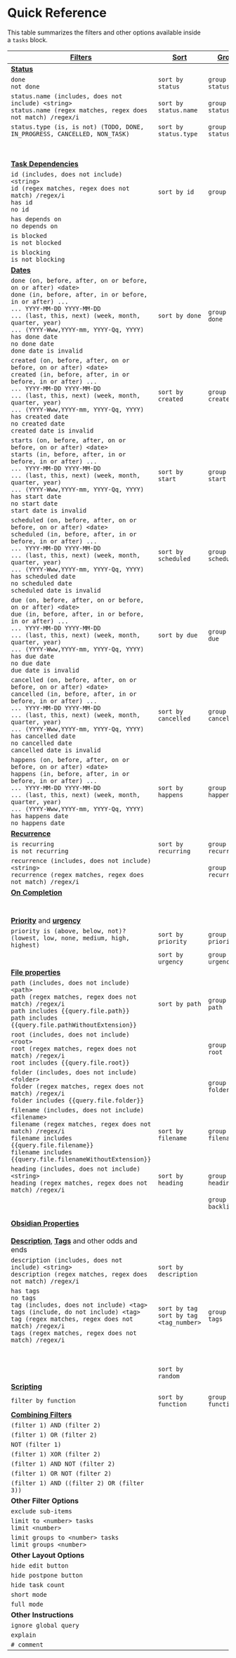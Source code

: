 
# Quick Reference 

This table summarizes the filters and other options available inside a `tasks` block.

| [Filters](https://publish.obsidian.md/tasks/Queries/Filters)                                                                                                                                                                                                                                                                                                       | [Sort](https://publish.obsidian.md/tasks/Queries/Sorting) | [Group](https://publish.obsidian.md/tasks/Queries/Grouping) | [Display](https://publish.obsidian.md/tasks/Queries/Layout) | [Scripting](https://publish.obsidian.md/tasks/Scripting/About+Scripting)                                                             |
| ------------------------------------------------------------------------------------------------------------------------------------------------------------------------------------------------------------------------------------------------------------------------------------------------------------------------------------------------------------------ | --------------------------------------------------------- | ----------------------------------------------------------- | ----------------------------------------------------------- | ------------------------------------------------------------------------------------------------------------------------------------ |
| **[Status](https://publish.obsidian.md/tasks/Queries/Filters#Filters%20for%20Dates%20in%20Tasks)**                                                                                                                                                                                                                                                                 |                                                           |                                                             |                                                             |                                                                                                                                      |
| `done`  <br>`not done`                                                                                                                                                                                                                                                                                                                                             | `sort by status`                                          | `group by status`                                           |                                                             | `task.isDone`                                                                                                                        |
| `status.name (includes, does not include) <string>`  <br>`status.name (regex matches, regex does not match) /regex/i`                                                                                                                                                                                                                                              | `sort by status.name`                                     | `group by status.name`                                      |                                                             | `task.status.name`                                                                                                                   |
| `status.type (is, is not) (TODO, DONE, IN_PROGRESS, CANCELLED, NON_TASK)`                                                                                                                                                                                                                                                                                          | `sort by status.type`                                     | `group by status.type`                                      |                                                             | `task.status.type`  <br>`task.status.typeGroupText`                                                                                  |
|                                                                                                                                                                                                                                                                                                                                                                    |                                                           |                                                             |                                                             | `task.status.symbol`                                                                                                                 |
|                                                                                                                                                                                                                                                                                                                                                                    |                                                           |                                                             |                                                             | `task.status.nextSymbol`                                                                                                             |
| **[Task Dependencies](https://publish.obsidian.md/tasks/Getting+Started/Task+Dependencies)**                                                                                                                                                                                                                                                                       |                                                           |                                                             |                                                             |                                                                                                                                      |
| `id (includes, does not include) <string>`  <br>`id (regex matches, regex does not match) /regex/i`  <br>`has id`  <br>`no id`                                                                                                                                                                                                                                     | `sort by id`                                              | `group by id`                                               | `hide id`                                                   | `task.id`                                                                                                                            |
| `has depends on`  <br>`no depends on`                                                                                                                                                                                                                                                                                                                              |                                                           |                                                             | `hide depends on`                                           | `task.dependsOn`                                                                                                                     |
| `is blocked`  <br>`is not blocked`                                                                                                                                                                                                                                                                                                                                 |                                                           |                                                             |                                                             | `task.isBlocked(query.allTasks)`                                                                                                     |
| `is blocking`  <br>`is not blocking`                                                                                                                                                                                                                                                                                                                               |                                                           |                                                             |                                                             | `task.isBlocking(query.allTasks)`                                                                                                    |
| **[Dates](https://publish.obsidian.md/tasks/Queries/Filters#Filters%20for%20Dates%20in%20Tasks)**                                                                                                                                                                                                                                                                  |                                                           |                                                             |                                                             |                                                                                                                                      |
| `done (on, before, after, on or before, on or after) <date>`  <br>`done (in, before, after, in or before, in or after) ...`  <br>`... YYYY-MM-DD YYYY-MM-DD`  <br>`... (last, this, next) (week, month, quarter, year)`  <br>`... (YYYY-Www,YYYY-mm, YYYY-Qq, YYYY)`  <br>`has done date`  <br>`no done date`  <br>`done date is invalid`                          | `sort by done`                                            | `group by done`                                             | `hide done date`                                            | `task.done`                                                                                                                          |
| `created (on, before, after, on or before, on or after) <date>`  <br>`created (in, before, after, in or before, in or after) ...`  <br>`... YYYY-MM-DD YYYY-MM-DD`  <br>`... (last, this, next) (week, month, quarter, year)`  <br>`... (YYYY-Www,YYYY-mm, YYYY-Qq, YYYY)`  <br>`has created date`  <br>`no created date`  <br>`created date is invalid`           | `sort by created`                                         | `group by created`                                          | `hide created date`                                         | `task.created`                                                                                                                       |
| `starts (on, before, after, on or before, on or after) <date>`  <br>`starts (in, before, after, in or before, in or after) ...`  <br>`... YYYY-MM-DD YYYY-MM-DD`  <br>`... (last, this, next) (week, month, quarter, year)`  <br>`... (YYYY-Www,YYYY-mm, YYYY-Qq, YYYY)`  <br>`has start date`  <br>`no start date`  <br>`start date is invalid`                   | `sort by start`                                           | `group by start`                                            | `hide start date`                                           | `task.start`                                                                                                                         |
| `scheduled (on, before, after, on or before, on or after) <date>`  <br>`scheduled (in, before, after, in or before, in or after) ...`  <br>`... YYYY-MM-DD YYYY-MM-DD`  <br>`... (last, this, next) (week, month, quarter, year)`  <br>`... (YYYY-Www,YYYY-mm, YYYY-Qq, YYYY)`  <br>`has scheduled date`  <br>`no scheduled date`  <br>`scheduled date is invalid` | `sort by scheduled`                                       | `group by scheduled`                                        | `hide scheduled date`                                       | `task.scheduled`                                                                                                                     |
| `due (on, before, after, on or before, on or after) <date>`  <br>`due (in, before, after, in or before, in or after) ...`  <br>`... YYYY-MM-DD YYYY-MM-DD`  <br>`... (last, this, next) (week, month, quarter, year)`  <br>`... (YYYY-Www,YYYY-mm, YYYY-Qq, YYYY)`  <br>`has due date`  <br>`no due date`  <br>`due date is invalid`                               | `sort by due`                                             | `group by due`                                              | `hide due date`                                             | `task.due`                                                                                                                           |
| `cancelled (on, before, after, on or before, on or after) <date>`  <br>`cancelled (in, before, after, in or before, in or after) ...`  <br>`... YYYY-MM-DD YYYY-MM-DD`  <br>`... (last, this, next) (week, month, quarter, year)`  <br>`... (YYYY-Www,YYYY-mm, YYYY-Qq, YYYY)`  <br>`has cancelled date`  <br>`no cancelled date`  <br>`cancelled date is invalid` | `sort by cancelled`                                       | `group by cancelled`                                        | `hide cancelled date`                                       | `task.cancelled`                                                                                                                     |
| `happens (on, before, after, on or before, on or after) <date>`  <br>`happens (in, before, after, in or before, in or after) ...`  <br>`... YYYY-MM-DD YYYY-MM-DD`  <br>`... (last, this, next) (week, month, quarter, year)`  <br>`... (YYYY-Www,YYYY-mm, YYYY-Qq, YYYY)`  <br>`has happens date`  <br>`no happens date`                                          | `sort by happens`                                         | `group by happens`                                          |                                                             | `task.happens`                                                                                                                       |
| **[Recurrence](https://publish.obsidian.md/tasks/Queries/Filters#Recurrence)**                                                                                                                                                                                                                                                                                     |                                                           |                                                             |                                                             |                                                                                                                                      |
| `is recurring`  <br>`is not recurring`                                                                                                                                                                                                                                                                                                                             | `sort by recurring`                                       | `group by recurring`                                        |                                                             | `task.isRecurring`                                                                                                                   |
| `recurrence (includes, does not include) <string>`  <br>`recurrence (regex matches, regex does not match) /regex/i`                                                                                                                                                                                                                                                |                                                           | `group by recurrence`                                       | `hide recurrence rule`                                      | `task.recurrenceRule`                                                                                                                |
| **[On Completion](https://publish.obsidian.md/tasks/Getting+Started/On+Completion)**                                                                                                                                                                                                                                                                               |                                                           |                                                             |                                                             |                                                                                                                                      |
|                                                                                                                                                                                                                                                                                                                                                                    |                                                           |                                                             | `hide on completion`                                        | `task.onCompletion`                                                                                                                  |
| **[Priority](https://publish.obsidian.md/tasks/Queries/Filters#Priority)** and **[urgency](https://publish.obsidian.md/tasks/Advanced/Urgency)**                                                                                                                                                                                                                   |                                                           |                                                             |                                                             |                                                                                                                                      |
| `priority is (above, below, not)? (lowest, low, none, medium, high, highest)`                                                                                                                                                                                                                                                                                      | `sort by priority`                                        | `group by priority`                                         | `hide priority`                                             | `task.priorityName`  <br>`task.priorityNameGroupText`  <br>`task.priorityNumber`                                                     |
|                                                                                                                                                                                                                                                                                                                                                                    | `sort by urgency`                                         | `group by urgency`                                          | `show urgency`                                              | `task.urgency`                                                                                                                       |
| **[File properties](https://publish.obsidian.md/tasks/Queries/Filters#Filters%20for%20File%20Properties)**                                                                                                                                                                                                                                                         |                                                           |                                                             |                                                             |                                                                                                                                      |
| `path (includes, does not include) <path>`  <br>`path (regex matches, regex does not match) /regex/i`  <br>`path includes {{query.file.path}}`  <br>`path includes {{query.file.pathWithoutExtension}}`                                                                                                                                                            | `sort by path`                                            | `group by path`                                             |                                                             | `task.file.path`  <br>`task.file.pathWithoutExtension`  <br>`query.file.path`  <br>`query.file.pathWithoutExtension`                 |
| `root (includes, does not include) <root>`  <br>`root (regex matches, regex does not match) /regex/i`  <br>`root includes {{query.file.root}}`                                                                                                                                                                                                                     |                                                           | `group by root`                                             |                                                             | `task.file.root`  <br>`query.file.root`                                                                                              |
| `folder (includes, does not include) <folder>`  <br>`folder (regex matches, regex does not match) /regex/i`  <br>`folder includes {{query.file.folder}}`                                                                                                                                                                                                           |                                                           | `group by folder`                                           |                                                             | `task.file.folder`  <br>`query.file.folder`                                                                                          |
| `filename (includes, does not include) <filename>`  <br>`filename (regex matches, regex does not match) /regex/i`  <br>`filename includes {{query.file.filename}}`  <br>`filename includes {{query.file.filenameWithoutExtension}}`                                                                                                                                | `sort by filename`                                        | `group by filename`                                         |                                                             | `task.file.filename`  <br>`task.file.filenameWithoutExtension`  <br>`query.file.filename`  <br>`query.file.filenameWithoutExtension` |
| `heading (includes, does not include) <string>`  <br>`heading (regex matches, regex does not match) /regex/i`                                                                                                                                                                                                                                                      | `sort by heading`                                         | `group by heading`                                          |                                                             | `task.hasHeading`  <br>`task.heading`                                                                                                |
|                                                                                                                                                                                                                                                                                                                                                                    |                                                           | `group by backlink`                                         | `hide backlink`                                             |                                                                                                                                      |
| **[Obsidian Properties](https://publish.obsidian.md/tasks/Getting+Started/Obsidian+Properties)**                                                                                                                                                                                                                                                                   |                                                           |                                                             |                                                             | `task.file.hasProperty('property name')`  <br>`task.file.property('property name')`                                                  |
| **[Description](https://publish.obsidian.md/tasks/Queries/Filters#Description)**, **[Tags](https://publish.obsidian.md/tasks/Queries/Filters#Tags)** and other odds and ends                                                                                                                                                                                       |                                                           |                                                             |                                                             |                                                                                                                                      |
| `description (includes, does not include) <string>`  <br>`description (regex matches, regex does not match) /regex/i`                                                                                                                                                                                                                                              | `sort by description`                                     |                                                             |                                                             | `task.description`  <br>`task.descriptionWithoutTags`                                                                                |
| `has tags`  <br>`no tags`  <br>`tag (includes, does not include) <tag>`  <br>`tags (include, do not include) <tag>`  <br>`tag (regex matches, regex does not match) /regex/i`  <br>`tags (regex matches, regex does not match) /regex/i`                                                                                                                           | `sort by tag`  <br>`sort by tag <tag_number>`             | `group by tags`                                             | `hide tags`                                                 | `task.tags`                                                                                                                          |
|                                                                                                                                                                                                                                                                                                                                                                    |                                                           |                                                             | `show tree`                                                 |                                                                                                                                      |
|                                                                                                                                                                                                                                                                                                                                                                    |                                                           |                                                             |                                                             | `task.originalMarkdown`                                                                                                              |
|                                                                                                                                                                                                                                                                                                                                                                    | `sort by random`                                          |                                                             |                                                             |                                                                                                                                      |
| **[Scripting](https://publish.obsidian.md/tasks/Scripting/About+Scripting)**                                                                                                                                                                                                                                                                                       |                                                           |                                                             |                                                             |                                                                                                                                      |
| `filter by function`                                                                                                                                                                                                                                                                                                                                               | `sort by function`                                        | `group by function`                                         |                                                             |                                                                                                                                      |
| **[Combining Filters](https://publish.obsidian.md/tasks/Queries/Combining+Filters)**                                                                                                                                                                                                                                                                               |                                                           |                                                             |                                                             |                                                                                                                                      |
| `(filter 1) AND (filter 2)`                                                                                                                                                                                                                                                                                                                                        |                                                           |                                                             |                                                             |                                                                                                                                      |
| `(filter 1) OR (filter 2)`                                                                                                                                                                                                                                                                                                                                         |                                                           |                                                             |                                                             |                                                                                                                                      |
| `NOT (filter 1)`                                                                                                                                                                                                                                                                                                                                                   |                                                           |                                                             |                                                             |                                                                                                                                      |
| `(filter 1) XOR (filter 2)`                                                                                                                                                                                                                                                                                                                                        |                                                           |                                                             |                                                             |                                                                                                                                      |
| `(filter 1) AND NOT (filter 2)`                                                                                                                                                                                                                                                                                                                                    |                                                           |                                                             |                                                             |                                                                                                                                      |
| `(filter 1) OR NOT (filter 2)`                                                                                                                                                                                                                                                                                                                                     |                                                           |                                                             |                                                             |                                                                                                                                      |
| `(filter 1) AND ((filter 2) OR (filter 3))`                                                                                                                                                                                                                                                                                                                        |                                                           |                                                             |                                                             |                                                                                                                                      |
| **Other Filter Options**                                                                                                                                                                                                                                                                                                                                           |                                                           |                                                             |                                                             |                                                                                                                                      |
| `exclude sub-items`                                                                                                                                                                                                                                                                                                                                                |                                                           |                                                             |                                                             |                                                                                                                                      |
| `limit to <number> tasks`  <br>`limit <number>`                                                                                                                                                                                                                                                                                                                    |                                                           |                                                             |                                                             |                                                                                                                                      |
| `limit groups to <number> tasks`  <br>`limit groups <number>`                                                                                                                                                                                                                                                                                                      |                                                           |                                                             |                                                             |                                                                                                                                      |
| **Other Layout Options**                                                                                                                                                                                                                                                                                                                                           |                                                           |                                                             |                                                             |                                                                                                                                      |
| `hide edit button`                                                                                                                                                                                                                                                                                                                                                 |                                                           |                                                             |                                                             |                                                                                                                                      |
| `hide postpone button`                                                                                                                                                                                                                                                                                                                                             |                                                           |                                                             |                                                             |                                                                                                                                      |
| `hide task count`                                                                                                                                                                                                                                                                                                                                                  |                                                           |                                                             |                                                             |                                                                                                                                      |
| `short mode`                                                                                                                                                                                                                                                                                                                                                       |                                                           |                                                             |                                                             |                                                                                                                                      |
| `full mode`                                                                                                                                                                                                                                                                                                                                                        |                                                           |                                                             |                                                             |                                                                                                                                      |
| **Other Instructions**                                                                                                                                                                                                                                                                                                                                             |                                                           |                                                             |                                                             |                                                                                                                                      |
| `ignore global query`                                                                                                                                                                                                                                                                                                                                              |                                                           |                                                             |                                                             |                                                                                                                                      |
| `explain`                                                                                                                                                                                                                                                                                                                                                          |                                                           |                                                             |                                                             |                                                                                                                                      |
| `# comment`                                                                                                                                                                                                                                                                                                                                                        |                                                           |                                                             |                                                             |                                                                                                                                      |